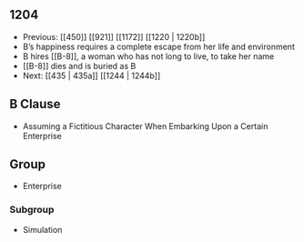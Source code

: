 ## 1204
- Previous: [[450]] [[921]] [[1172]] [[1220 | 1220b]] 
- B’s happiness requires a complete escape from her life and environment
- B hires [[B-8]], a woman who has not long to live, to take her name
- [[B-8]] dies and is buried as B
- Next: [[435 | 435a]] [[1244 | 1244b]] 

## B Clause
- Assuming a Fictitious Character When Embarking  Upon a Certain Enterprise

## Group
- Enterprise

### Subgroup
- Simulation

